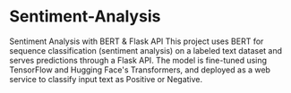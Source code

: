 # Sentiment-Analysis
Sentiment Analysis with BERT &amp; Flask API This project uses BERT for sequence classification (sentiment analysis) on a labeled text dataset and serves predictions through a Flask API. The model is fine-tuned using TensorFlow and Hugging Face's Transformers, and deployed as a web service to classify input text as Positive or Negative.
